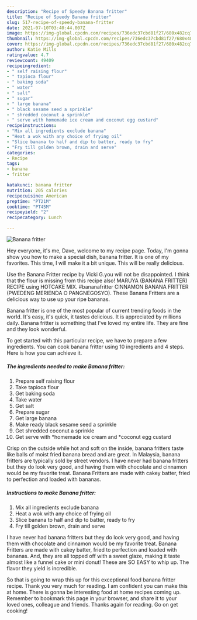 ```yaml
---
description: "Recipe of Speedy Banana fritter"
title: "Recipe of Speedy Banana fritter"
slug: 517-recipe-of-speedy-banana-fritter
date: 2021-07-10T03:40:44.007Z
image: https://img-global.cpcdn.com/recipes/736edc37cbd81f27/680x482cq70/banana-fritter-recipe-main-photo.jpg
thumbnail: https://img-global.cpcdn.com/recipes/736edc37cbd81f27/680x482cq70/banana-fritter-recipe-main-photo.jpg
cover: https://img-global.cpcdn.com/recipes/736edc37cbd81f27/680x482cq70/banana-fritter-recipe-main-photo.jpg
author: Katie Mills
ratingvalue: 4.7
reviewcount: 49409
recipeingredient:
- " self raising flour"
- " tapioca flour"
- " baking soda"
- " water"
- " salt"
- " sugar"
- " large banana"
- " black sesame seed a sprinkle"
- " shredded coconut a sprinkle"
- " serve with homemade ice cream and coconut egg custard"
recipeinstructions:
- "Mix all ingredients exclude banana"
- "Heat a wok with any choice of frying oil"
- "Slice banana to half and dip to batter, ready to fry"
- "Fry till golden brown, drain and serve"
categories:
- Recipe
tags:
- banana
- fritter

katakunci: banana fritter 
nutrition: 205 calories
recipecuisine: American
preptime: "PT21M"
cooktime: "PT45M"
recipeyield: "2"
recipecategory: Lunch

---
```



![Banana fritter](https://img-global.cpcdn.com/recipes/736edc37cbd81f27/680x482cq70/banana-fritter-recipe-main-photo.jpg)

Hey everyone, it's me, Dave, welcome to my recipe page. Today, I'm gonna show you how to make a special dish, banana fritter. It is one of my favorites. This time, I will make it a bit unique. This will be really delicious.

Use the Banana Fritter recipe by Vicki G.you will not be disappointed. I think that the flour is missing from this recipe also! MARUYA (BANANA FRITTER) RECIPE using HOTCAKE MIX. #bananafritter CINNAMON BANANA FRITTER (PWEDENG MERIENDA O PANGNEGOSYO). These Banana Fritters are a delicious way to use up your ripe bananas.

Banana fritter is one of the most popular of current trending foods in the world. It's easy, it's quick, it tastes delicious. It is appreciated by millions daily. Banana fritter is something that I've loved my entire life. They are fine and they look wonderful.


To get started with this particular recipe, we have to prepare a few ingredients. You can cook banana fritter using 10 ingredients and 4 steps. Here is how you can achieve it.

<!--inarticleads1-->

##### The ingredients needed to make Banana fritter:

1. Prepare  self raising flour
1. Take  tapioca flour
1. Get  baking soda
1. Take  water
1. Get  salt
1. Prepare  sugar
1. Get  large banana
1. Make ready  black sesame seed a sprinkle
1. Get  shredded coconut a sprinkle
1. Get  serve with *homemade ice cream and *coconut egg custard


Crisp on the outside while hot and soft on the inside, banana fritters taste like balls of moist fried banana bread and are great. In Malaysia, banana fritters are typically sold by street vendors. I have never had banana fritters but they do look very good, and having them with chocolate and cinnamon would be my favorite treat. Banana Fritters are made with cakey batter, fried to perfection and loaded with bananas. 

<!--inarticleads2-->

##### Instructions to make Banana fritter:

1. Mix all ingredients exclude banana
1. Heat a wok with any choice of frying oil
1. Slice banana to half and dip to batter, ready to fry
1. Fry till golden brown, drain and serve


I have never had banana fritters but they do look very good, and having them with chocolate and cinnamon would be my favorite treat. Banana Fritters are made with cakey batter, fried to perfection and loaded with bananas. And, they are all topped off with a sweet glaze, making it taste almost like a funnel cake or mini donut! These are SO EASY to whip up. The flavor they yield is incredible. 

So that is going to wrap this up for this exceptional food banana fritter recipe. Thank you very much for reading. I am confident you can make this at home. There is gonna be interesting food at home recipes coming up. Remember to bookmark this page in your browser, and share it to your loved ones, colleague and friends. Thanks again for reading. Go on get cooking!
